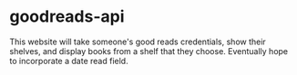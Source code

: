 # goodreads-api

This website will take someone's good reads credentials, show their shelves, and display books from a shelf that they choose.  Eventually hope to incorporate a date read field.